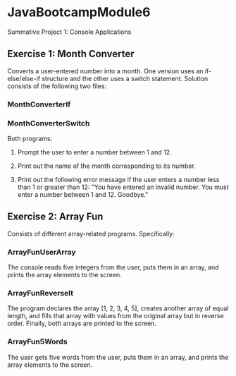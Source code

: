 # JavaBootcampModule6
Summative Project 1: Console Applications

## Exercise 1: Month Converter

Converts a user-entered number into a month. One version uses an if-else/else-if structure and the other uses a switch statement. Solution consists of the following two files:

### MonthConverterIf

### MonthConverterSwitch

Both programs: 

1. Prompt the user to enter a number between 1 and 12.

2. Print out the name of the month corresponding to its number.

3. Print out the following error message if the user enters a number less than 1 or greater than 12: "You have entered an invalid number. You must enter a number between 1 and 12. Goodbye."

## Exercise 2: Array Fun

Consists of different array-related programs. Specifically:

### ArrayFunUserArray

The console reads five integers from the user, puts them in an array, and prints the array elements to the screen.

### ArrayFunReverselt

The program declares the array [1, 2, 3, 4, 5], creates another array of equal length, and fills that array with values from the original array but in reverse order. Finally, both arrays are printed to the screen.

### ArrayFun5Words

The user gets five words from the user, puts them in an array, and prints the array elements to the screen.
